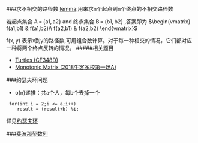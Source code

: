 ###求不相交的路径数
[lemma](https://en.wikipedia.org/wiki/Lindstr%C3%B6m%E2%80%93Gessel%E2%80%93Viennot_lemma):用来求n个起点到n个终点的不相交路径数

若起点集合 A = {a1, a2} and 终点集合 B = {b1, b2} ,答案即为
$\begin{vmatrix}
f(a1,b1) & f(a1,b2)\\ 
f(a2,b1) & f(a2,b2)
\end{vmatrix}$

f(x, y) 表示x到y的路径数,可用组合数计算。对于每一种相交的情况，它们都对应一种将两个终点反转的情况。
#####相关题目
+ [Turtles (CF348D)](https://codeforces.com/problemset/problem/348/D)
+ [Monotonic Matrix (2018牛客多校第一场A)](https://www.nowcoder.com/acm/contest/139/A)


###约瑟夫环问题
+ o(n)递推：共a个人，每b个去掉一个
```
 for(int i = 2;i <= a;i++)
    result = (result+b) %i;
```
详见[约瑟夫环](https://blog.csdn.net/tingyun_say/article/details/52343897)

###[斐波那契数列](https://www.cnblogs.com/Milkor/p/4734763.html)

